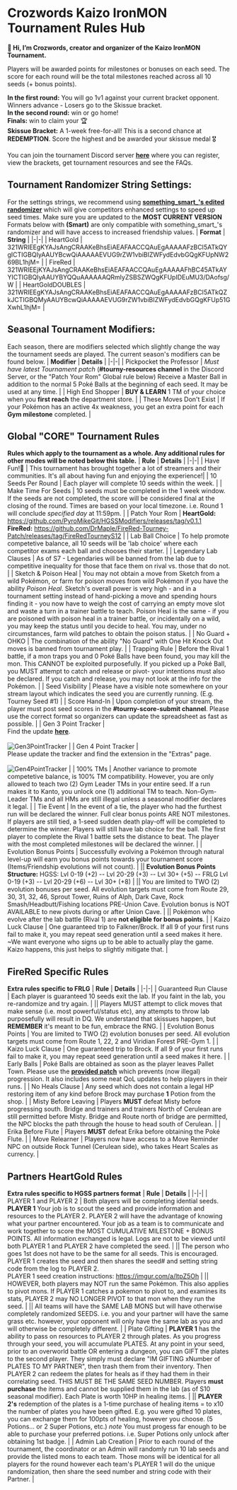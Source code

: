 # Crozwords Kaizo IronMON Tournament Rules Hub
**👋 Hi, I’m Crozwords, creator and organizer of the Kaizo IronMON Tournament.**

Players will be awarded points for milestones or bonuses on each seed. The score for each round will be the total milestones reached across all 10 seeds (+ bonus points).

**In the first round:** You will go 1v1 against your current bracket opponent. Winners advance - Losers go to the Skissue bracket. <br>
**In the second round:** win or go home! <br>
**Finals:** win to claim your 🏆 <br>
**Skissue Bracket:** A 1-week free-for-all! This is a second chance at **REDEMPTION**. Score the highest and be awarded your skissue medal 🎖️ <br>

You can join the tournament Discord server [**here**](https://discord.gg/nxjb4HNhce) where you can register, view the brackets, get tournament resources and see the FAQs.

## Tournament Randomizer String Settings:
For the settings strings, we recommend using [**something_smart_'s edited randomizer**](https://github.com/something-smart/ironmon-randomizer) which will give competitors enhanced settings to speed up seed times. Make sure you are updated to the **MOST CURRENT VERSION** Formats below with **(Smart)** are only compatible with something_smart_'s randomizer and will have access to increased friendship values. 
| **Format** | **String** |
|-|-|
| HeartGold  | 321WRIEEgKYAJsAngCRAAKeBhsEiAEAFAACCQAuEgAAAAAFzBCI5ATkQYgICTIGBQIyAAUYBcwQiAAAAAEVUG9rZW1vbiBIZWFydEdvbGQgKFUpNW269BL1hjM= |
| FireRed  | 321WRIEEjKYAJsAngCRAAKeBhsEiAEAFAACCQAuEgAAAAAFhBC45ATkAYYICTIGBQIyAAUYBYQQuAAAAAAQRmlyZSBSZWQgKFUpIDEuMU3/DAofsg/W |
| HeartGoldDOUBLES  | 321WRIEEgKYAJsAngCRAAKeBhsEiAEAFAACCQAuEgAAAAAFzBCI5ATkQZkJCTIGBQMyAAUYBcwQiAAAAAEVUG9rZW1vbiBIZWFydEdvbGQgKFUp51GXwhL1hjM= |

## Seasonal Tournament Modifiers:
Each season, there are modifiers selected which slightly change the way the tournament seeds are played. The current season's modifiers can be found below.
| **Modifier** | **Details** |
|-|-|
| Pickpocket the Professor | *Must have latest Tournament patch* (**#tourny-resources channel** in the Discord Server, or the "Patch Your Rom" Global rule below) Receive a Master Ball in addition to the normal 5 Poké Balls at the beginning of each seed. It may be used at any time. |
| High End Shopper | **BUY & LEARN** 1 TM of your choice when you **first reach** the department store. |
| These Moves Don't Exist | If your Pokémon has an active 4x weakness, you get an extra point for each **Gym milestone** completed. |

## Global "CORE" Tournament Rules
**Rules which apply to the tournament as a whole. Any additional rules for other modes will be noted below this table.**
| **Rule** | **Details** |
|-|-|
| Have Fun!🙂 | This tournament has brought together a lot of streamers and their communities. It's all about having fun and enjoying the experience!|
| 10 Seeds Per Round | 	Each player will complete 10 seeds within the week. |
| Make Time For Seeds | 10 seeds must be completed in the 1 week window. If the seeds are not completed, the score will be considered final at the closing of the round. Times are based on your local timezone. i.e. Round 1 will conclude *specified day* at 11:59pm. |
| Patch Your Rom | **HeartGold:** https://github.com/PyroMikeGit/HGSSModifiers/releases/tag/v0.1.1 <br> **FireRed:** https://github.com/DrMaple/FireRed-Tourney-Patch/releases/tag/FireRedTourneyS12 |
| Lab Ball Choice | To help promote competetive balance, all 10 seeds will be 'lab choice' where each competitor exams each ball and chooses their starter. |
| Legendary Lab Clauses | As of S7 - Legendaries will be banned from the lab due to competitive inequality for those that face them on rival vs. those that do not. |
| Sketch & Poison Heal | You may not obtain a move from Sketch from a wild Pokémon, or farm for poison moves from wild Pokémon if you have the ability *Poison Heal*. Sketch's overall power is very high - and in a tournament setting instead of hand-picking a move and spending hours finding it - you now have to weigh the cost of carrying an empty move slot and waste a turn in a trainer battle to teach. Poison Heal is the same - if you are poisoned with poison heal in a trainer battle, or incidentally on a wild, you may keep the status until you decide to heal. You may, under no circumstances, farm wild patches to obtain the poison status. |
| No Guard + OHKO | The combination of the ability "No Guard" with One Hit Knock Out moves is banned from tournament play. |
| Trapping Rule | Before the Rival 1 battle, if a mon traps you and 0 Poké Balls have been found, you may kill the mon. This CANNOT be exploited purposefully. If you picked up a Poké Ball, you MUST attempt to catch and release or pivot- your intentions must also be declared. If you catch and release, you may not look at the info for the Pokémon. |
| Seed Visibility | Please have a visible note somewhere on your stream layout which indicates the seed you are currently running. (E.g. Tourney Seed #1) |
| Score Hand-In | Upon completion of your stream, the player must post seed scores in the **#tourny-score-submit channel**. Please use the correct format so organizers can update the spreadsheet as fast as possible. |
| Gen 3 Point Tracker | <br> Find the update [**here**](https://github.com/UTDZac/CrozwordsTourney-IronmonExtension/releases/latest). <br> <br> ![Gen3PointTracker](https://github.com/Crozwords/Crozwords/blob/main/Gen3PointTracker.png) |
| Gen 4 Point Tracker | <br> Please update the tracker and find the extension in the "Extras" page. <br> <br> ![Gen4PointTracker](https://github.com/Crozwords/Crozwords/blob/main/Gen4PointTracker.jpg) |
| 100% TMs  | Another variance to promote competetive balance, is 100% TM compatibility. However, you are only allowed to teach two (2) Gym Leader TMs in your entire seed. If a run makes it to Kanto, you unlock one (1) additional TM to teach. Non-Gym-Leader TMs and all HMs are still illegal unless a seasonal modifier declares it legal. |
| Tie Event | In the event of a tie, the player who had the furthest run will be declared the winner. Full clear bonus points ARE NOT milestones. If players are still tied, a 1-seed sudden death play-off will be completed to determine the winner. Players will still have lab choice for the ball. The first player to complete the Rival 1 battle sets the distance to beat. The player with the most completed milestones will be declared the winner. |
| Evolution Bonus Points | Successfully evolving a Pokémon through natural level-up will earn you bonus points towards your tournament score (Items/Friendship evolutions will not count). |
|| **Evolution Bonus Points Structure:** HGSS: Lvl 0-19 (+2) -- Lvl 20-29 (+3) -- Lvl 30+ (+5) -- FRLG Lvl 0-19 (+3) -- Lvl 20-29 (+6) -- Lvl 30+ (+8) |
|| You are limited to TWO (2) evolution bonuses per seed. All evolution targets must come from Route 29, 30, 31, 32, 46, Sprout Tower, Ruins of Alph, Dark Cave, Rock Smash/Headbutt/Fishing locations PRE-Union Cave. Evolution bonus is NOT AVAILABLE to new pivots during or after Union Cave. |
|| Pokémon who evolve after the lab battle (Rival 1) are **not eligible for bonus points**. |
| Kaizo Luck Clause | One guaranteed trip to Falkner/Brock. If all 9 of your first runs fail to make it, you may repeat seed generation until a seed makes it here. <br> ~We want everyone who signs up to be able to actually play the game. Kaizo happens, this just helps to slightly mitigate that. |

## FireRed Specific Rules
**Extra rules specific to FRLG**
| **Rule** | **Details** |
|-|-|
| Guaranteed Run Clause | Each player is guaranteed 10 seeds exit the lab. If you faint in the lab, you re-randomize and try again. |
|| Players MUST attempt to click moves that make sense (i.e. most powerful/status etc), any attempts to throw lab purposefully will result in DQ. We understand that skissues happen, but **REMEMBER** it's meant to be fun, embrace the RNG. |
| Evolution Bonus Points | You are limited to TWO (2) evolution bonuses per seed. All evolution targets must come from Route 1, 22, 2 and Viridian Forest PRE-Gym 1. |
| Kaizo Luck Clause | One guaranteed trip to Brock. If all 9 of your first runs fail to make it, you may repeat seed generation until a seed makes it here. |
| Early Balls | Poké Balls are obtained as soon as the player leaves Pallet Town. Please use the [**provided patch**](https://github.com/DrMaple/FireRed-Tourney-Patch/releases/tag/FireRedTourneyS12) which prevents (now illegal) progression. It also includes some neat QoL updates to help players in their runs. |
| No Heals Clause | Any seed which does not contain a legal HP restoring item of any kind before Brock may purchase **1** Potion from the shop. |
| Misty Before Leaving | Players **MUST** defeat Misty before progressing south. Bridge and trainers and trainers North of Cerulean are still permitted before Misty. Bridge and Route north of bridge are permitted, the NPC blocks the path through the house to head south of Cerulean. |
| Erika Before Flute | Players **MUST** defeat Erika before obtaining the Poké Flute. |
| Move Relearner | Players now have access to a Move Reminder NPC on outside Rock Tunnel (Cerulean side), who takes Heart Scales as currency. |

## Partners HeartGold Rules
**Extra rules specific to HGSS partners format**
| **Rule** | **Details** |
|-|-|
| PLAYER 1 and PLAYER 2 | Both players will be completing idential seeds. **PLAYER 1** Your job is to scout the seed and provide information and resources to the PLAYER 2. PLAYER 2 will have the advantage of knowing what your partner encountered. Your job as a team is to communicate and work together to score the MOST CUMULATIVE MILESTONE + BONUS POINTS. All information exchanged is legal. Logs are not to be viewed until both PLAYER 1 and PLAYER 2 have completed the seed. |
|| The person who goes 1st does not have to be the same for all seeds. This is encouraged. PLAYER 1 creates the seed and then shares the seed# and setting string code from the log to PLAYER 2. <br> PLAYER 1 seed creation instructions: https://imgur.com/a/ltpZ5Oh |
|| HOWEVER, both players may NOT run the same Pokémon. This also applies to pivot mons. If PLAYER 1 catches a pokemon to pivot to, and examines its stats, PLAYER 2 may NO LONGER PIVOT to that mon when they run the seed. |
|| All teams will have the SAME LAB MONS but will have otherwise completely randomized SEEDS. i.e. you and your partner will have the same grass etc. however, your opponent will only have the same lab as you and will otherwise be completely different. |
| Plate Gifting | **PLAYER 1** has the ability to pass on resources to PLAYER 2 through plates. As you progress through your seed, you will accumulate PLATES. At any point in your seed, prior to an overworld battle OR entering a dungeon, you can GIFT the plates to the second player. They simply must declare "IM GIFTING xNumber of PLATES TO MY PARTNER", then trash them from their inventory. Then PLAYER 2 can redeem the plates for heals as if they had them in their correlating seed. THIS MUST BE THE SAME SEED NUMBER. Players **must purchase** the items and cannot be supplied them in the lab (as of S10 seasonal modifier). Each Plate is worth 10HP in healing items. |
|| **PLAYER 2's** redemption of the plates is a 1-time purchase of healing items = to x10 the number of plates you have been gifted. E.g. you were gifted 10 plates, you can exchange them for 100pts of healing, however you choose. (5 Potions... or 2 Super Potions, etc.) *note* You must progess far enough to be able to purchase your preferred potions. i.e. Super Potions only unlock after obtaining 1st badge. |
| Admin Lab Creation | Prior to each round of the tournament, the coordinator or an Admin will randomly run 10 lab seeds and provide the listed mons to each team. Those mons will be identical for all players for the round however each team's PLAYER 1 will do the unique randomization, then share the seed number and string code with their Partner. |
